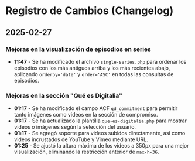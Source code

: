 # Registro de Cambios (Changelog)

## 2025-02-27

### Mejoras en la visualización de episodios en series

- **11:47** - Se ha modificado el archivo `single-series.php` para ordenar los episodios con los más antiguos arriba y los más recientes abajo, aplicando `orderby='date'` y `order='ASC'` en todas las consultas de episodios.

### Mejoras en la sección "Qué es Digitalia"

- **01:17** - Se ha modificado el campo ACF `qd_commitment` para permitir tanto imágenes como videos en la sección de compromiso.
- **01:17** - Se ha actualizado la plantilla `que-es-digitalia.php` para mostrar videos o imágenes según la selección del usuario.
- **01:17** - Se agregó soporte para videos subidos directamente, así como videos incrustados de YouTube y Vimeo mediante URL.
- **01:25** - Se ajustó la altura máxima de los videos a 350px para una mejor visualización, eliminando la restricción anterior de `max-h-36`.
